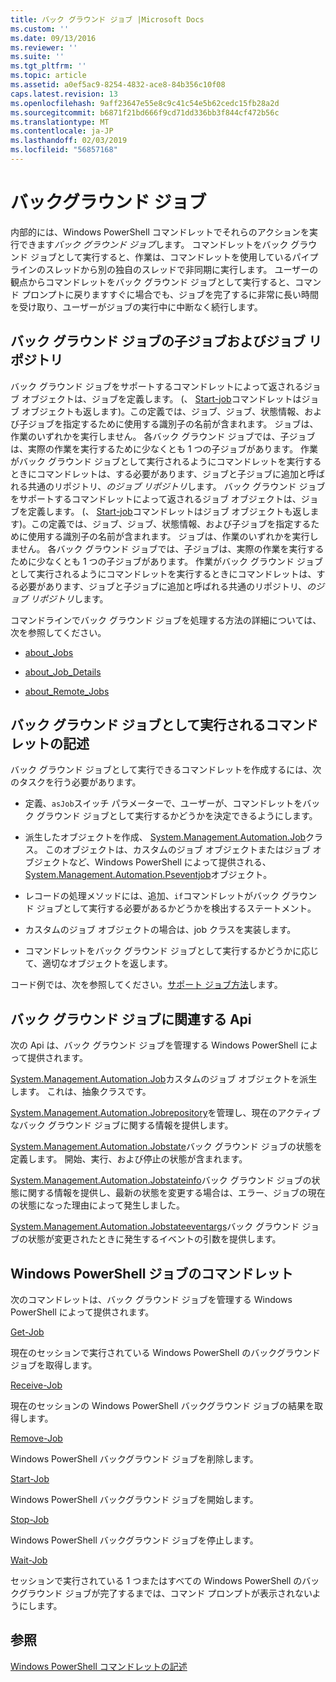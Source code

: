 ```yaml
---
title: バック グラウンド ジョブ |Microsoft Docs
ms.custom: ''
ms.date: 09/13/2016
ms.reviewer: ''
ms.suite: ''
ms.tgt_pltfrm: ''
ms.topic: article
ms.assetid: a0ef5ac9-8254-4832-ace8-84b356c10f08
caps.latest.revision: 13
ms.openlocfilehash: 9aff23647e55e8c9c41c54e5b62cedc15fb28a2d
ms.sourcegitcommit: b6871f21bd666f9cd71dd336bb3f844cf472b56c
ms.translationtype: MT
ms.contentlocale: ja-JP
ms.lasthandoff: 02/03/2019
ms.locfileid: "56857168"
---
```

# <a name="background-jobs"></a>バックグラウンド ジョブ

内部的には、Windows PowerShell コマンドレットでそれらのアクションを実行できます*バック グラウンド ジョブ*します。 コマンドレットをバック グラウンド ジョブとして実行すると、作業は、コマンドレットを使用しているパイプラインのスレッドから別の独自のスレッドで非同期に実行します。 ユーザーの観点からコマンドレットをバック グラウンド ジョブとして実行すると、コマンド プロンプトに戻りますすぐに場合でも、ジョブを完了するに非常に長い時間を受け取り、ユーザーがジョブの実行中に中断なく続行します。

## <a name="background-jobs-child-jobs-and-the-job-repository"></a>バック グラウンド ジョブの子ジョブおよびジョブ リポジトリ

バック グラウンド ジョブをサポートするコマンドレットによって返されるジョブ オブジェクトは、ジョブを定義します。 (、 [Start-job](/powershell/module/Microsoft.PowerShell.Core/Start-Job)コマンドレットはジョブ オブジェクトも返します)。この定義では、ジョブ、ジョブ、状態情報、および子ジョブを指定するために使用する識別子の名前が含まれます。 ジョブは、作業のいずれかを実行しません。 各バック グラウンド ジョブでは、子ジョブは、実際の作業を実行するために少なくとも 1 つの子ジョブがあります。 作業がバック グラウンド ジョブとして実行されるようにコマンドレットを実行するときにコマンドレットは、する必要があります、ジョブと子ジョブに追加と呼ばれる共通のリポジトリ、*のジョブ リポジトリ*します。
バック グラウンド ジョブをサポートするコマンドレットによって返されるジョブ オブジェクトは、ジョブを定義します。 (、 [Start-job](/powershell/module/Microsoft.PowerShell.Core/Start-Job)コマンドレットはジョブ オブジェクトも返します)。この定義では、ジョブ、ジョブ、状態情報、および子ジョブを指定するために使用する識別子の名前が含まれます。 ジョブは、作業のいずれかを実行しません。 各バック グラウンド ジョブでは、子ジョブは、実際の作業を実行するために少なくとも 1 つの子ジョブがあります。 作業がバック グラウンド ジョブとして実行されるようにコマンドレットを実行するときにコマンドレットは、する必要があります、ジョブと子ジョブに追加と呼ばれる共通のリポジトリ、*のジョブ リポジトリ*します。

コマンドラインでバック グラウンド ジョブを処理する方法の詳細については、次を参照してください。

- [about_Jobs](/powershell/module/microsoft.powershell.core/about/about_jobs)

- [about_Job_Details](/powershell/module/microsoft.powershell.core/about/about_job_details)

- [about_Remote_Jobs](/powershell/module/microsoft.powershell.core/about/about_remote_jobs)

## <a name="writing-a-cmdlet-that-runs-as-a-background-job"></a>バック グラウンド ジョブとして実行されるコマンドレットの記述

バック グラウンド ジョブとして実行できるコマンドレットを作成するには、次のタスクを行う必要があります。

- 定義、`asJob`スイッチ パラメーターで、ユーザーが、コマンドレットをバック グラウンド ジョブとして実行するかどうかを決定できるようにします。

- 派生したオブジェクトを作成、 [System.Management.Automation.Job](/dotnet/api/System.Management.Automation.Job)クラス。 このオブジェクトは、カスタムのジョブ オブジェクトまたはジョブ オブジェクトなど、Windows PowerShell によって提供される、 [System.Management.Automation.Pseventjob](/dotnet/api/System.Management.Automation.PSEventJob)オブジェクト。

- レコードの処理メソッドには、追加、`if`コマンドレットがバック グラウンド ジョブとして実行する必要があるかどうかを検出するステートメント。

- カスタムのジョブ オブジェクトの場合は、job クラスを実装します。

- コマンドレットをバック グラウンド ジョブとして実行するかどうかに応じて、適切なオブジェクトを返します。

コード例では、次を参照してください。[サポート ジョブ方法](./how-to-support-jobs.md)します。

## <a name="background-job-related-apis"></a>バック グラウンド ジョブに関連する Api

次の Api は、バック グラウンド ジョブを管理する Windows PowerShell によって提供されます。

[System.Management.Automation.Job](/dotnet/api/System.Management.Automation.Job)カスタムのジョブ オブジェクトを派生します。 これは、抽象クラスです。

[System.Management.Automation.Jobrepository](/dotnet/api/System.Management.Automation.JobRepository)を管理し、現在のアクティブなバック グラウンド ジョブに関する情報を提供します。

[System.Management.Automation.Jobstate](/dotnet/api/System.Management.Automation.JobState)バック グラウンド ジョブの状態を定義します。 開始、実行、および停止の状態が含まれます。

[System.Management.Automation.Jobstateinfo](/dotnet/api/System.Management.Automation.JobStateInfo)バック グラウンド ジョブの状態に関する情報を提供し、最新の状態を変更する場合は、エラー、ジョブの現在の状態になった理由によって発生しました。

[System.Management.Automation.Jobstateeventargs](/dotnet/api/System.Management.Automation.JobStateEventArgs)バック グラウンド ジョブの状態が変更されたときに発生するイベントの引数を提供します。

## <a name="windows-powershell-job-cmdlets"></a>Windows PowerShell ジョブのコマンドレット

次のコマンドレットは、バック グラウンド ジョブを管理する Windows PowerShell によって提供されます。

[Get-Job](/powershell/module/Microsoft.PowerShell.Core/Get-Job)

現在のセッションで実行されている Windows PowerShell のバックグラウンド ジョブを取得します。

[Receive-Job](/powershell/module/Microsoft.PowerShell.Core/Receive-Job)

現在のセッションの Windows PowerShell バックグラウンド ジョブの結果を取得します。

[Remove-Job](/powershell/module/Microsoft.PowerShell.Core/Remove-Job)

Windows PowerShell バックグラウンド ジョブを削除します。

[Start-Job](/powershell/module/Microsoft.PowerShell.Core/Start-Job)

Windows PowerShell バックグラウンド ジョブを開始します。

[Stop-Job](/powershell/module/Microsoft.PowerShell.Core/Stop-Job)

Windows PowerShell バックグラウンド ジョブを停止します。

[Wait-Job](/powershell/module/Microsoft.PowerShell.Core/Wait-Job)

セッションで実行されている 1 つまたはすべての Windows PowerShell のバックグラウンド ジョブが完了するまでは、コマンド プロンプトが表示されないようにします。

## <a name="see-also"></a>参照

[Windows PowerShell コマンドレットの記述](./writing-a-windows-powershell-cmdlet.md)
